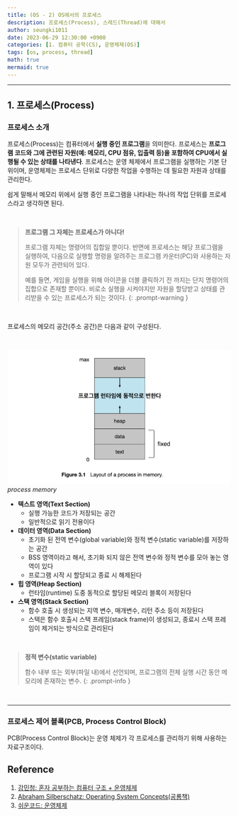 ```yaml
---
title: (OS - 2) OS에서의 프로세스
description: 프로세스(Process), 스레드(Thread)에 대해서
author: seungki1011
date: 2023-06-29 12:30:00 +0900
categories: [1. 컴퓨터 공학(CS), 운영체제(OS)]
tags: [os, process, thread]
math: true
mermaid: true
---
```


---

## 1. 프로세스(Process)

### 프로세스 소개

프로세스(Process)는 컴퓨터에서 **실행 중인 프로그램**을 의미한다. 프로세스는 **프로그램 코드와 그에 관련된 자원(예: 메모리, CPU 점유, 입출력 등)을 포함하여 CPU에서 실행될 수 있는 상태를 나타낸다**. 프로세스는 운영 체제에서 프로그램을 실행하는 기본 단위이며, 운영체제는 프로세스 단위로 다양한 작업을 수행하는 데 필요한 자원과 상태를 관리한다.

쉽게 말해서 메모리 위에서 실행 중인 프로그램을 나타내는 하나의 작업 단위를 프로세스라고 생각하면 된다.

<br>

> **프로그램 그 자체는 프로세스가 아니다!**
>
> 프로그램 자체는 명령어의 집합일 뿐이다. 반면에 프로세스는 해당 프로그램을 실행하여, 다음으로 실행할 명령을 알려주는 프로그램 카운터(PC)와 사용하는 자원 모두가 관련되어 있다.
>
> 예를 들면, 게임을 실행을 위해 아이콘을 더블 클릭하기 전 까지는 단지 명령어의 집합으로 존재할 뿐이다. 비로소 실행을 시켜야지만 자원을 할당받고 상태를 관리받을 수 있는 프로세스가 되는 것이다.
{: .prompt-warning }

<br>

프로세스의 메모리 공간(주소 공간)은 다음과 같이 구성된다.

<br>

![process-memory](../post_images/2023-08-02-os-02-process/process-memory.png)_process memory_

* **텍스트 영역(Text Section)**
  * 실행 가능한 코드가 저장되는 공간
  * 일반적으로 읽기 전용이다
* **데이터 영역(Data Section)**
  * 초기화 된 전역 변수(global variable)와 정적 변수(static variable)를 저장하는 공간
  * BSS 영역이라고 해서, 초기화 되지 않은 전역 변수와 정적 변수를 모아 놓는 영역이 있다
  * 프로그램 시작 시 할당되고 종료 시 해제된다
* **힙 영역(Heap Section)**
  * 런타임(runtime) 도중 동적으로 할당된 메모리 블록이 저장된다
* **스택 영역(Stack Section)**
  * 함수 호출 시 생성되는 지역 변수, 매개변수, 리턴 주소 등이 저장된다
  * 스택은 함수 호출시 스택 프레임(stack frame)이 생성되고, 종료시 스택 프레임이 제거되는 방식으로 관리된다

<br>

> **정적 변수(static variable)**
>
>  함수 내부 또는 외부(파일 내)에서 선언되며, 프로그램의 전체 실행 시간 동안 메모리에 존재하는 변수.
{: .prompt-info }

<br>

---

### 프로세스 제어 블록(PCB, Process Control Block)

PCB(Process Control Block)는 운영 체제가 각 프로세스를 관리하기 위해 사용하는 자료구조이다.















































## Reference

1. [강민청: 혼자 공부하는 컴퓨터 구조 + 운영체제](https://product.kyobobook.co.kr/detail/S000061584886)
2. [Abraham Silberschatz: Operating System Concepts(공룡책)](https://product.kyobobook.co.kr/detail/S000003114660)
3. [쉬운코드: 운영체제](https://www.youtube.com/watch?v=QmtYKZC0lMU&list=PLcXyemr8ZeoQOtSUjwaer0VMJSMfa-9G-)